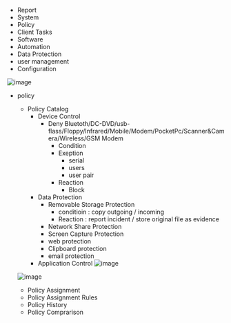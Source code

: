 - Report 
- System
- Policy
- Client Tasks
- Software
- Automation
- Data Protection
- user management
- Configuration

![image](https://github.com/user-attachments/assets/2f9c0318-6013-4f65-b5a5-6fc5edbce434)

- policy
    * Policy Catalog
        + Device Control
           * Deny Bluetoth/DC-DVD/usb-flass/Floppy/Infrared/Mobile/Modem/PocketPc/Scanner&Camera/Wireless/GSM Modem
              - Condition
              - Exeption
                 * serial 
                 * users
                 * user pair
              - Reaction
                 * Block
        + Data Protection
           * Removable Storage Protection
              - conditioin : copy outgoing / incoming
              - Reaction : report incident / store original file as evidence
           * Network Share Protection
           * Screen Capture Protection
           * web protection
           * Clipboard protection
           * email protection
        + Application Control
   ![image](https://github.com/user-attachments/assets/08d6ca24-bfb5-4352-b7c6-64374766d877)

   ![image](https://github.com/user-attachments/assets/04370ca3-5b21-4a8e-ab3e-95d3030eef09)

    * Policy Assignment
    * Policy Assignment Rules
    * Policy History
    * Policy Comprarison
       
